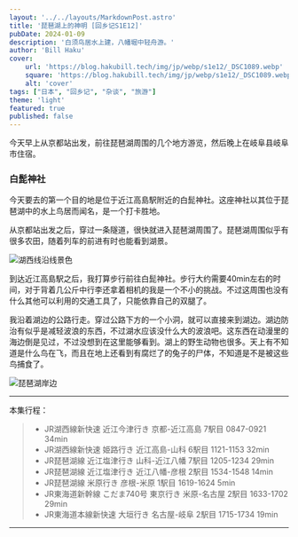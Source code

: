 ```yaml
---
layout: '../../layouts/MarkdownPost.astro'
title: '琵琶湖上的神明 [回乡记S1E12]'
pubDate: 2024-01-09
description: '白须鸟居水上建，八幡堀中轻舟游。'
author: 'Bill Haku'
cover:
    url: 'https://blog.hakubill.tech/img/jp/webp/s1e12/_DSC1089.webp'
    square: 'https://blog.hakubill.tech/img/jp/webp/s1e12/_DSC1089.webp'
    alt: 'cover'
tags: ["日本", "回乡记", "杂谈", "旅游"]
theme: 'light'
featured: true
published: false
---
```


今天早上从京都站出发，前往琵琶湖周围的几个地方游览，然后晚上在岐阜县岐阜市住宿。

### 白髭神社

今天要去的第一个目的地是位于近江高島駅附近的白髭神社。这座神社以其位于琵琶湖中的水上鸟居而闻名，是一个打卡胜地。

从京都站出发之后，穿过一条隧道，很快就进入琵琶湖周围了。琵琶湖周围似乎有很多农田，随着列车的前进有时也能看到湖景。

![湖西线沿线景色](https://blog.hakubill.tech/img/jp/webp/s1e12/IMG_0379.webp)

到达近江高島駅之后，我打算步行前往白髭神社。步行大约需要40min左右的时间，对于背着几公斤中行李还拿着相机的我是一个不小的挑战。不过这周围也没有什么其他可以利用的交通工具了，只能依靠自己的双腿了。

我沿着湖边的公路行走。穿过公路下方的一个小洞，就可以直接来到湖边。湖边防治有似乎是减轻波浪的东西，不过湖水应该没什么大的波浪吧。这东西在动漫里的海边倒是见过，不过没想到在这里能够看到。湖上的野生动物也很多。天上有不知道是什么鸟在飞，而且在地上还看到有腐烂了的兔子的尸体，不知道是不是被这些鸟捕食了。

![琵琶湖岸边](https://blog.hakubill.tech/img/jp/webp/s1e12/_DSC1067.webp)

---

本集行程：

> - JR湖西線新快速 近江今津行き 京都-近江高島 7駅目 0847-0921 34min
> - JR湖西線新快速 姫路行き 近江高島-山科 6駅目 1121-1153 32min
> - JR琵琶湖線 近江塩津行き 山科-近江八幡 7駅目 1205-1234 29min
> - JR琵琶湖線 近江塩津行き 近江八幡-彦根 2駅目 1534-1548 14min
> - JR琵琶湖線 米原行き 彦根-米原 1駅目 1619-1624 5min
> - JR東海道新幹線 こだま740号 東京行き 米原-名古屋 2駅目 1633-1702 29min
> - JR東海道本線新快速 大垣行き 名古屋-岐阜 2駅目 1715-1734 19min

---
